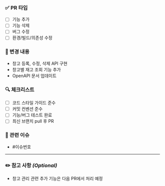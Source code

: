 ### ✅ PR 타입
- [ ] 기능 추가
- [ ] 기능 삭제
- [ ] 버그 수정
- [ ] 환경/빌드/의존성 수정

### 📝 변경 내용
- 창고 등록, 수정, 삭제 API 구현
- 창고별 재고 조회 기능 추가
- OpenAPI 문서 업데이트

### 🔍 체크리스트
- [ ] 코드 스타일 가이드 준수
- [ ] 커밋 컨벤션 준수
- [ ] 기능/버그 테스트 완료
- [ ] 최신 브랜치 pull 후 PR

### 🔗 관련 이슈
- #이슈번호

---

### ✏️ 참고 사항 _(Optional)_
- 창고 관리 관련 추가 기능은 다음 PR에서 처리 예정
